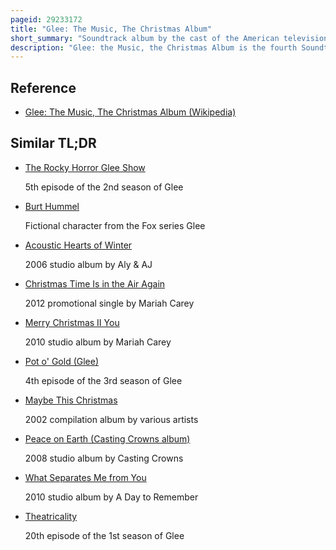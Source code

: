 ```yaml
---
pageid: 29233172
title: "Glee: The Music, The Christmas Album"
short_summary: "Soundtrack album by the cast of the American television series Glee"
description: "Glee: the Music, the Christmas Album is the fourth Soundtrack Album by the Cast of the American musical Television Series Glee, produced by Ryan Murphy and Adam Anders. The Album was released digitally on november 9 2010 with physical Copies available on november 16 2010. It accompanies the second Season Episode 'a very Glee Christmas', which aired on December 7, 2010. Dante Di Loreto and Brad Falchuk serve as the album's executive producers. The Album debuted at the Top of the Billboard soundtracks Chart and peaked at Number three on the Billboard 200. Songs from the Album also landed on various different Record Charts across the United States, Canada, and the United Kingdom."
---
```


## Reference

- [Glee: The Music, The Christmas Album (Wikipedia)](https://en.wikipedia.org/?curid=29233172)

## Similar TL;DR

- [The Rocky Horror Glee Show](/tldr/en/the-rocky-horror-glee-show)

  5th episode of the 2nd season of Glee

- [Burt Hummel](/tldr/en/burt-hummel)

  Fictional character from the Fox series Glee

- [Acoustic Hearts of Winter](/tldr/en/acoustic-hearts-of-winter)

  2006 studio album by Aly & AJ

- [Christmas Time Is in the Air Again](/tldr/en/christmas-time-is-in-the-air-again)

  2012 promotional single by Mariah Carey

- [Merry Christmas II You](/tldr/en/merry-christmas-ii-you)

  2010 studio album by Mariah Carey

- [Pot o' Gold (Glee)](/tldr/en/pot-o-gold-glee)

  4th episode of the 3rd season of Glee

- [Maybe This Christmas](/tldr/en/maybe-this-christmas)

  2002 compilation album by various artists

- [Peace on Earth (Casting Crowns album)](/tldr/en/peace-on-earth-casting-crowns-album)

  2008 studio album by Casting Crowns

- [What Separates Me from You](/tldr/en/what-separates-me-from-you)

  2010 studio album by A Day to Remember

- [Theatricality](/tldr/en/theatricality)

  20th episode of the 1st season of Glee

